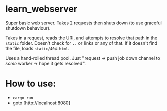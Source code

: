 # learn_webserver

Super basic web server. Takes 2 requests then shuts down (to use graceful shutdown behaviour).

Takes in a request, reads the URI, and attempts to resolve that path in the `static` folder.
Doesn't check for `..` or links or any of that. If it doesn't find the file, loads `static/404.html`.

Uses a hand-rolled thread pool. Just "request -> push job down channel to _some_ worker -> hope it gets resolved".

# How to use:

* `cargo run`
* goto [http://localhost:8080]
